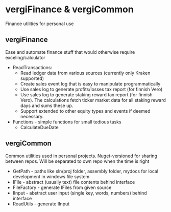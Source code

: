 # vergiFinance & vergiCommon
Finance utilities for personal use

## vergiFinance
Ease and automate finance stuff that would otherwise require exceling/calculator
* ReadTransactions: 
  * Read ledger data from various sources (currently only Kraken supported)
  * Create sales event log that is easy to manipulate programmatically
  * Use sales log to generate profits/losses tax report (for finnish Vero)
  * Use sales log to generate staking reward tax report (for finnish Vero). The calculations fetch ticker market data for all staking reward days and sums these up.
  * Support extended to other equity types and events if deemed necessary.
* Functions - simple functions for small tedious tasks
  * CalculateDueDate


## vergiCommon
Common utilities used in personal projects. Nuget-versioned for sharing between repos. Will be separated to own repo when the time is right
* GetPath - paths like sln/proj folder, assembly folder, mydocs for local development in windows file system
* IFile - abstract (usually text) file contents behind interface
* FileFactory - generate IFiles from given source
* IInput - abstract user input (single key, words, numbers) behind interface
* ReadUtils - generate IInput 
